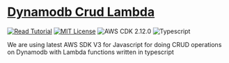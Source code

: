 # [Dynamodb Crud Lambda](https://apoorv.blog/dynamodb-crud-typescript-lambda/)

[![Read Tutorial](https://badgen.now.sh/badge/Read/Tutorial/purple)](https://apoorv.blog/dynamodb-crud-typescript-lambda/)
[![MIT License](https://badgen.now.sh/badge/License/MIT/blue)](https://github.com/apoorvmote/cdk-examples/blob/master/License.md)
![AWS CDK 2.12.0](https://badgen.net/badge/aws-cdk/2.12.0/yellow)
![Typescript](https://badgen.net/badge/icon/typescript?icon=typescript&label)

We are using latest AWS SDK V3 for Javascript for doing CRUD operations on Dynamodb with Lambda functions written in typescript 